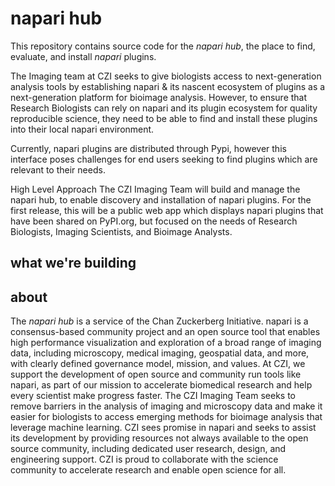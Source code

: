 # napari hub

This repository contains source code for the _napari hub_, the place to find, evaluate, and install _napari_ plugins.

The Imaging team at CZI seeks to give biologists access to next-generation analysis tools by establishing napari & its nascent ecosystem of plugins as a next-generation platform for bioimage analysis. However, to ensure that Research Biologists can rely on napari and its plugin ecosystem for quality reproducible science, they need to be able to find and install these plugins into their local napari environment.

Currently, napari plugins are distributed through Pypi, however this interface poses challenges for end users seeking to find plugins which are relevant to their needs.

High Level Approach
The CZI Imaging Team will build and manage the napari hub, to enable discovery and installation of napari plugins. For the first release, this will be a public web app which displays napari plugins that have been shared on PyPI.org, but focused on the needs of Research Biologists, Imaging Scientists, and Bioimage Analysts.


## what we're building



## about

The _napari hub_ is a service of the Chan Zuckerberg Initiative. 
napari is a consensus-based community project and an open source tool that enables high performance visualization and exploration of a broad range of imaging data, including microscopy, medical imaging, geospatial data, and more, with clearly defined governance model, mission, and values. 
At CZI, we support the development of open source and community run tools like napari, as part of our mission to accelerate biomedical research and help every scientist make progress faster. 
The CZI Imaging Team seeks to remove barriers in the analysis of imaging and microscopy data and make it easier for biologists to access emerging methods for bioimage analysis that leverage machine learning. 
CZI sees promise in napari and seeks to assist its development by providing resources not always available to the open source community, including dedicated user research, design, and engineering support. 
CZI is proud to collaborate with the science community to accelerate research and enable open science for all.
